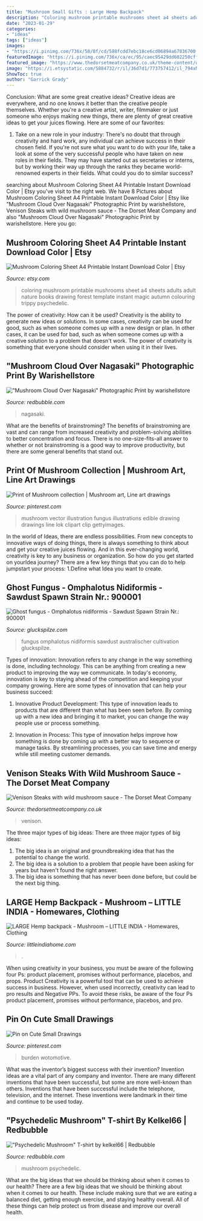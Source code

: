 ```yaml
---
title: "Mushroom Small Gifts : Large Hemp Backpack"
description: "Coloring mushroom printable mushrooms sheet a4 sheets adults adult nature books drawing forest template instant magic autumn colouring trippy psychedelic"
date: "2023-01-29"
categories:
- "ideas"
tags: ["ideas"]
images:
- "https://i.pinimg.com/736x/58/8f/cd/588fcdd7ebc18ce6cd06894a67836700.jpg"
featuredImage: "https://i.pinimg.com/736x/ca/ec/95/caec95429dd602250cff8c7bb354560d.jpg"
featured_image: "https://www.thedorsetmeatcompany.co.uk/theme-content/uploads/2020/09/Venison-steak-wild-mushroom-sauce-recipe.jpg"
image: "https://i.etsystatic.com/5884732/r/il/36d7d1/773757412/il_794xN.773757412_5uko.jpg"
ShowToc: true
author: "Garrick Grady"
---
```



Conclusion: What are some great creative ideas?
Creative ideas are everywhere, and no one knows it better than the creative people themselves. Whether you're a creative artist, writer, filmmaker or just someone who enjoys making new things, there are plenty of great creative ideas to get your juices flowing. Here are some of our favorites: 
1. Take on a new role in your industry: There's no doubt that through creativity and hard work, any individual can achieve success in their chosen field. If you're not sure what you want to do with your life, take a look at some of the very successful people who have taken on new roles in their fields. They may have started out as secretaries or interns, but by working their way up through the ranks they became world-renowned experts in their fields. What could you do to similar success? 


	

		
searching about Mushroom Coloring Sheet A4 Printable Instant Download Color | Etsy you've visit to the right web. We have 8 Pictures about Mushroom Coloring Sheet A4 Printable Instant Download Color | Etsy like &quot;Mushroom Cloud Over Nagasaki&quot; Photographic Print by warishellstore, Venison Steaks with wild mushroom sauce - The Dorset Meat Company and also &quot;Mushroom Cloud Over Nagasaki&quot; Photographic Print by warishellstore. Here you go:
		
    
## Mushroom Coloring Sheet A4 Printable Instant Download Color | Etsy

<img loading=lazy src="https://i.etsystatic.com/5884732/r/il/36d7d1/773757412/il_794xN.773757412_5uko.jpg" onerror="this.onerror=null;this.src='https://tse2.mm.bing.net/th?id=OIP.C6xjedxzMCFlURj4LuqF4wHaKe&amp;pid=15.1';" alt="Mushroom Coloring Sheet A4 Printable Instant Download Color | Etsy">

_Source: etsy.com_

>coloring mushroom printable mushrooms sheet a4 sheets adults adult nature books drawing forest template instant magic autumn colouring trippy psychedelic. 

	

The power of creativity: How can it be used?
Creativity is the ability to generate new ideas or solutions. In some cases, creativity can be used for good, such as when someone comes up with a new design or plan. In other cases, it can be used for bad, such as when someone comes up with a creative solution to a problem that doesn't work. The power of creativity is something that everyone should consider when using it in their lives.

    
## &quot;Mushroom Cloud Over Nagasaki&quot; Photographic Print By Warishellstore

<img loading=lazy src="https://ih1.redbubble.net/image.2117957364.3977/fpp,small,lustre,wall_texture,product,750x1000.u1.jpg" onerror="this.onerror=null;this.src='https://tse3.mm.bing.net/th?id=OIP.2jHuxEeUJoU5SeQv833AFAHaJ4&amp;pid=15.1';" alt="&quot;Mushroom Cloud Over Nagasaki&quot; Photographic Print by warishellstore">

_Source: redbubble.com_

>nagasaki. 

	

What are the benefits of brainstroming?
The benefits of brainstroming are vast and can range from increased creativity and problem-solving abilities to better concentration and focus. There is no one-size-fits-all answer to whether or not brainstroming is a good way to improve productivity, but there are some general benefits that stand out.

    
## Print Of Mushroom Collection | Mushroom Art, Line Art Drawings

<img loading=lazy src="https://i.pinimg.com/736x/58/8f/cd/588fcdd7ebc18ce6cd06894a67836700.jpg" onerror="this.onerror=null;this.src='https://tse3.mm.bing.net/th?id=OIP.1kGMeqXPxMoXr9_eljH2RAHaHf&amp;pid=15.1';" alt="Print of Mushroom collection | Mushroom art, Line art drawings">

_Source: pinterest.com_

>mushroom vector illustration fungus illustrations edible drawing drawings line lok clipart clip gettyimages. 

	

In the world of Ideas, there are endless possibilities. From new concepts to innovative ways of doing things, there is always something to think about and get your creative juices flowing. And in this ever-changing world, creativity is key to any business or organization. So how do you get started on yourIdea journey? There are a few key things that you can do to help jumpstart your process: 1.Define what Idea you want to create.

    
## Ghost Fungus - Omphalotus Nidiformis - Sawdust Spawn Strain Nr.: 900001

<img loading=lazy src="https://gluckspilze.com/media/image/product/1021/lg/ghost-fungus-omphalotus-nidiformis-sawdust-spawn-strain-nr-900001-small.jpg" onerror="this.onerror=null;this.src='https://tse2.mm.bing.net/th?id=OIP.N8CIGeFdIUxWuwTjrrhXTwHaHa&amp;pid=15.1';" alt="Ghost fungus - Omphalotus nidiformis - Sawdust Spawn Strain Nr.: 900001">

_Source: gluckspilze.com_

>fungus omphalotus nidiformis sawdust australischer cultivation gluckspilze. 

	

Types of innovation:
Innovation refers to any change in the way something is done, including technology. This can be anything from creating a new product to improving the way we communicate. In today's economy, innovation is key to staying ahead of the competition and keeping your company growing. Here are some types of innovation that can help your business succeed:
1. Innovative Product Development: This type of innovation leads to products that are different than what has been seen before. By coming up with a new idea and bringing it to market, you can change the way people use or process something.

2. Innovation in Process: This type of innovation helps improve how something is done by coming up with a better way to sequence or manage tasks. By streamlining processes, you can save time and energy while still meeting customer demands.


    
## Venison Steaks With Wild Mushroom Sauce - The Dorset Meat Company

<img loading=lazy src="https://www.thedorsetmeatcompany.co.uk/theme-content/uploads/2020/09/Venison-steak-wild-mushroom-sauce-recipe.jpg" onerror="this.onerror=null;this.src='https://tse4.mm.bing.net/th?id=OIP.oaGiwfonCY28BwAlWcK5wwHaFj&amp;pid=15.1';" alt="Venison Steaks with wild mushroom sauce - The Dorset Meat Company">

_Source: thedorsetmeatcompany.co.uk_

>venison. 

	

The three major types of big ideas:
There are three major types of big ideas: 
1. The big idea is an original and groundbreaking idea that has the potential to change the world. 
2. The big idea is a solution to a problem that people have been asking for years but haven't found the right answer. 
3. The big idea is something that has never been done before, but could be the next big thing.

    
## LARGE Hemp Backpack - Mushroom – LITTLE INDIA - Homewares, Clothing

<img loading=lazy src="https://cdn.shopify.com/s/files/1/0975/6180/products/image_4b542f65-e66a-4976-839f-34bb63301831_1000x1000.jpg?v=1596548420" onerror="this.onerror=null;this.src='https://tse3.mm.bing.net/th?id=OIP.sk8v3ouAqWbwvJxJP3KCnAHaJ4&amp;pid=15.1';" alt="LARGE Hemp backpack - Mushroom – LITTLE INDIA - Homewares, Clothing">

_Source: littleindiahome.com_

>. 

	

When using creativity in your business, you must be aware of the following four Ps: product placement, promises without performance, placebos, and props. Product
Creativity is a powerful tool that can be used to achieve success in business. However, when used incorrectly, creativity can lead to pro results and Negative PPs. To avoid these risks, be aware of the four Ps product placement, promises without performance, placebos, and pro.

    
## Pin On Cute Small Drawings

<img loading=lazy src="https://i.pinimg.com/736x/ca/ec/95/caec95429dd602250cff8c7bb354560d.jpg" onerror="this.onerror=null;this.src='https://tse3.mm.bing.net/th?id=OIP.QpXmk1mE7vrT69ITKYlBlwHaHa&amp;pid=15.1';" alt="Pin on Cute Small Drawings">

_Source: pinterest.com_

>burden wotomotive. 

	

What was the inventor’s biggest success with their invention?
Invention ideas are a vital part of any company and inventor. There are many different inventions that have been successful, but some are more well-known than others. Inventions that have been successful include the telephone, television, and the internet. These inventions were landmark in their time and continue to be used today.

    
## &quot;Psychedelic Mushroom&quot; T-shirt By Kelkel66 | Redbubble

<img loading=lazy src="https://ih1.redbubble.net/image.852484287.8776/flat,750x1000,075,t.u4.jpg" onerror="this.onerror=null;this.src='https://tse4.mm.bing.net/th?id=OIP.b-mgNt9IgaIwCQnttvpCFwHaJ4&amp;pid=15.1';" alt="&quot;Psychedelic Mushroom&quot; T-shirt by kelkel66 | Redbubble">

_Source: redbubble.com_

>mushroom psychedelic. 

	

What are the big ideas that we should be thinking about when it comes to our health?
There are a few big ideas that we should be thinking about when it comes to our health. These include making sure that we are eating a balanced diet, getting enough exercise, and staying healthy overall. All of these things can help protect us from disease and improve our overall health.

